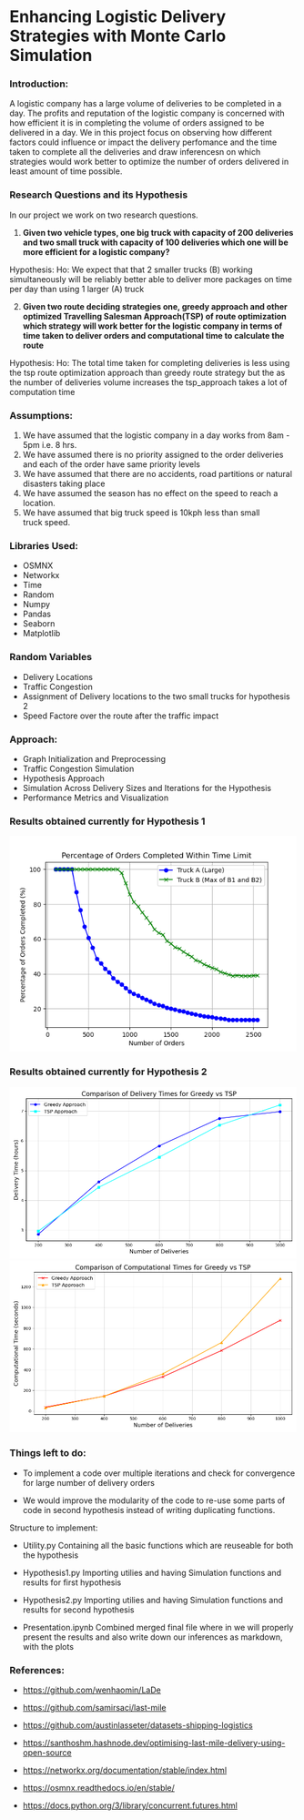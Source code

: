 # Enhancing Logistic Delivery Strategies with Monte Carlo Simulation

### Introduction:

A logistic company has a large volume of deliveries to be completed in a day. The profits and reputation of the logistic company is concerned with how efficient it is in completing the volume of orders assigned to be delivered in a day. We in this project focus on observing how different factors could influence or impact the delivery perfomance and the time taken to complete all the deliveries and draw inferencesn on which strategies would work better to optimize the number of orders delivered in least amount of time possible.

### Research Questions and its Hypothesis

In our project we work on two research questions.

1. **Given two vehicle types, one big truck with capacity of 200 deliveries and two small truck with capacity of 100 deliveries which one will be more efficient for a logistic company?**

Hypothesis:
Ho: We expect that that 2 smaller trucks (B) working simultaneously will be reliably better able to deliver more packages on time per day than using 1 larger (A) truck

2. **Given two route deciding strategies one, greedy approach and other optimized Travelling Salesman Approach(TSP) of route optimization which strategy will work better for the logistic company in terms of time taken to deliver orders and computational time to calculate the route**

Hypothesis:
Ho: The total time taken for completing deliveries is less using the tsp route optimization approach than greedy route strategy but the as the number of deliveries volume increases the tsp_approach takes a lot of computation time

### Assumptions:

1. We have assumed that the logistic company in a day works from 8am - 5pm i.e. 8 hrs.
2. We have assumed there is no priority assigned to the order deliveries and each of the order have same priority levels
3. We have assumed that there are no accidents, road partitions or natural disasters taking place
4. We have assumed the season has no effect on the speed to reach a location.
5. We have assumed that big truck speed is 10kph less than small truck speed.

### Libraries Used:
* OSMNX
* Networkx
* Time
* Random
* Numpy
* Pandas
* Seaborn
* Matplotlib

### Random Variables
* Delivery Locations
* Traffic Congestion
* Assignment of Delivery locations to the two small trucks for hypothesis 2
* Speed Factore over the route after the traffic impact

### Approach:
* Graph Initialization and Preprocessing​
* Traffic Congestion Simulation​
* Hypothesis Approach
* Simulation Across Delivery Sizes and Iterations​ for the Hypothesis 
* Performance Metrics and Visualization​

### Results obtained currently for Hypothesis 1
![alt text](Resultant_Plots/Precentage_of_Order_Completiong.png)

### Results obtained currently for Hypothesis 2
![alt text](Resultant_Plots/delivery_time.png)
![alt text](Resultant_Plots/computation_time.png)

### Things left to do:

* ​To implement a code over multiple iterations and check for convergence for large number of delivery orders​

* We would improve the modularity of the code to re-use some parts of code in second hypothesis instead of writing duplicating functions.​

Structure to implement:
* Utility.py
Containing all the basic functions which are reuseable for both the hypothesis

* Hypothesis1.py
Importing utilies and having Simulation functions and results for first hypothesis

* Hypothesis2.py
Importing utilies and having Simulation functions and results for second hypothesis

* Presentation.ipynb
Combined merged final file where in we will properly present the results and also write down our inferences as markdown, with the plots

### References:
* https://github.com/wenhaomin/LaDe

* https://github.com/samirsaci/last-mile

* https://github.com/austinlasseter/datasets-shipping-logistics

* https://santhoshm.hashnode.dev/optimising-last-mile-delivery-using-open-source

* https://networkx.org/documentation/stable/index.html

* https://osmnx.readthedocs.io/en/stable/

* https://docs.python.org/3/library/concurrent.futures.html 